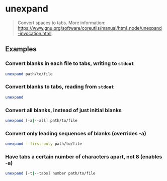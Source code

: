 # unexpand

> Convert spaces to tabs. More information: <https://www.gnu.org/software/coreutils/manual/html_node/unexpand-invocation.html>.

## Examples

### Convert blanks in each file to tabs, writing to `stdout`

```bash
unexpand path/to/file
```

### Convert blanks to tabs, reading from `stdout`

```bash
unexpand
```

### Convert all blanks, instead of just initial blanks

```bash
unexpand [-a|--all] path/to/file
```

### Convert only leading sequences of blanks (overrides -a)

```bash
unexpand --first-only path/to/file
```

### Have tabs a certain number of characters apart, not 8 (enables -a)

```bash
unexpand [-t|--tabs] number path/to/file
```

